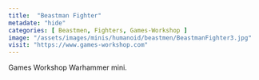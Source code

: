 ```yaml
---
title:  "Beastman Fighter"
metadate: "hide"
categories: [ Beastmen, Fighters, Games-Workshop ]
image: "/assets/images/minis/humanoid/beastmen/BeastmanFighter3.jpg"
visit: "https://www.games-workshop.com"
---
```

Games Workshop Warhammer mini.
